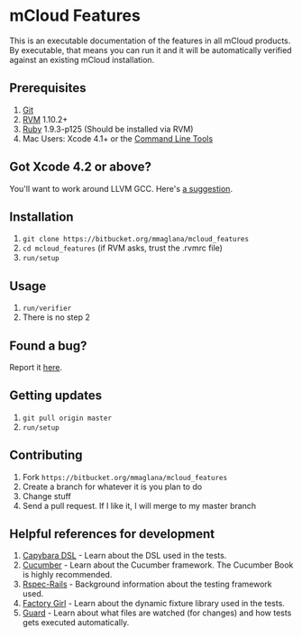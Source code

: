mCloud Features
===============
This is an executable documentation of the features in all mCloud products. By executable, that means you
can run it and it will be automatically verified against an existing mCloud installation.

Prerequisites
-------------
1. [Git](http://git-scm.com)
2. [RVM](http://beginrescueend.com/) 1.10.2+
3. [Ruby](ruby-lang.org/) 1.9.3-p125 (Should be installed via RVM)
5. Mac Users: Xcode 4.1+ or the [Command Line Tools](https://developer.apple.com/downloads/index.action)

Got Xcode 4.2 or above?
-----------------------
You'll want to work around LLVM GCC. Here's [a suggestion](http://www.relaxdiego.com/2012/02/using-gcc-when-xcode-43-is-installed.html).

Installation
------------
1. `git clone https://bitbucket.org/mmaglana/mcloud_features`
2. `cd mcloud_features` (if RVM asks, trust the .rvmrc file)
3. `run/setup`

Usage
-----
1. `run/verifier`
2. There is no step 2

Found a bug?
------------
Report it [here](https://bitbucket.org/mmaglana/mcloud_features/issues/new).

Getting updates
------------
1. `git pull origin master`
2. `run/setup`

Contributing
------------
1. Fork `https://bitbucket.org/mmaglana/mcloud_features`
2. Create a branch for whatever it is you plan to do
3. Change stuff
4. Send a pull request. If I like it, I will merge to my master branch

Helpful references for development
----------------------------------
1. [Capybara DSL](http://rubydoc.info/github/jnicklas/capybara/master) - Learn about the DSL used in the tests.
2. [Cucumber](http://cukes.info) - Learn about the Cucumber framework. The Cucumber Book is highly recommended.
3. [Rspec-Rails](http://rubydoc.info/gems/rspec-rails/frames) - Background information about the testing framework used.
4. [Factory Girl](https://github.com/thoughtbot/factory_girl/blob/master/GETTING_STARTED.md) - Learn about the dynamic fixture library used in the tests.
5. [Guard](https://github.com/guard/guard) - Learn about what files are watched (for changes) and how tests gets executed automatically.